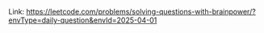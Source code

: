 Link: https://leetcode.com/problems/solving-questions-with-brainpower/?envType=daily-question&envId=2025-04-01
